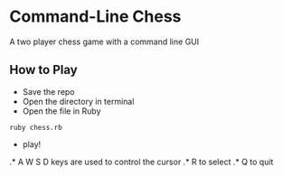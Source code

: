 Command-Line Chess
==================

A two player chess game with a command line GUI

How to Play 
-----------
* Save the repo
* Open the directory in terminal
* Open the file in Ruby
```
ruby chess.rb
```
* play! 

.* A W S D keys are used to control the cursor
.* R to select
.* Q to quit
